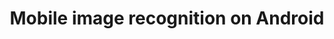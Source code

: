 ---
title: Mobile image recognition on Android
description: Build an Android image recognition application with ONNX Runtime
parent: Deploy on mobile and web
grand_parent: Tutorials
nav_order: 2
---